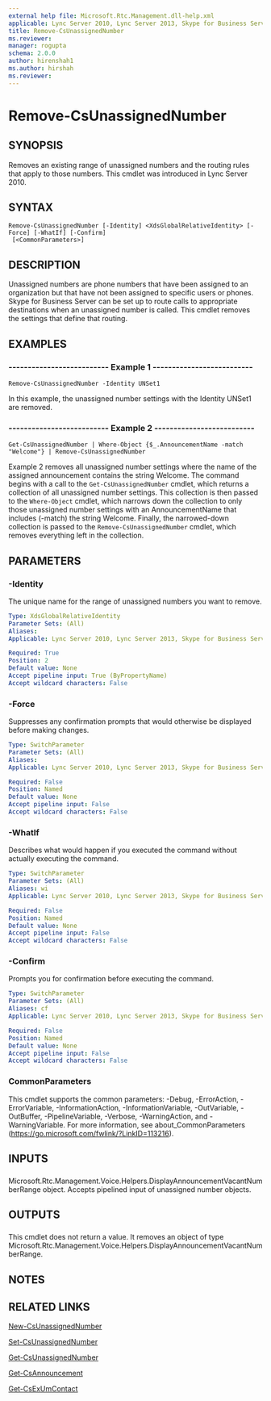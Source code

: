 ```yaml
---
external help file: Microsoft.Rtc.Management.dll-help.xml
applicable: Lync Server 2010, Lync Server 2013, Skype for Business Server 2015, Skype for Business Server 2019
title: Remove-CsUnassignedNumber
ms.reviewer: 
manager: rogupta
schema: 2.0.0
author: hirenshah1
ms.author: hirshah
ms.reviewer:
---
```


# Remove-CsUnassignedNumber

## SYNOPSIS
Removes an existing range of unassigned numbers and the routing rules that apply to those numbers.
This cmdlet was introduced in Lync Server 2010.


## SYNTAX

```
Remove-CsUnassignedNumber [-Identity] <XdsGlobalRelativeIdentity> [-Force] [-WhatIf] [-Confirm]
 [<CommonParameters>]
```

## DESCRIPTION
Unassigned numbers are phone numbers that have been assigned to an organization but that have not been assigned to specific users or phones.
Skype for Business Server can be set up to route calls to appropriate destinations when an unassigned number is called.
This cmdlet removes the settings that define that routing.


## EXAMPLES

### -------------------------- Example 1 --------------------------
```
Remove-CsUnassignedNumber -Identity UNSet1
```

In this example, the unassigned number settings with the Identity UNSet1 are removed.


### -------------------------- Example 2 --------------------------
```
Get-CsUnassignedNumber | Where-Object {$_.AnnouncementName -match "Welcome"} | Remove-CsUnassignedNumber
```

Example 2 removes all unassigned number settings where the name of the assigned announcement contains the string Welcome.
The command begins with a call to the `Get-CsUnassignedNumber` cmdlet, which returns a collection of all unassigned number settings.
This collection is then passed to the `Where-Object` cmdlet, which narrows down the collection to only those unassigned number settings with an AnnouncementName that includes (-match) the string Welcome.
Finally, the narrowed-down collection is passed to the `Remove-CsUnassignedNumber` cmdlet, which removes everything left in the collection.


## PARAMETERS

### -Identity
The unique name for the range of unassigned numbers you want to remove.

```yaml
Type: XdsGlobalRelativeIdentity
Parameter Sets: (All)
Aliases: 
Applicable: Lync Server 2010, Lync Server 2013, Skype for Business Server 2015, Skype for Business Server 2019

Required: True
Position: 2
Default value: None
Accept pipeline input: True (ByPropertyName)
Accept wildcard characters: False
```

### -Force
Suppresses any confirmation prompts that would otherwise be displayed before making changes.

```yaml
Type: SwitchParameter
Parameter Sets: (All)
Aliases: 
Applicable: Lync Server 2010, Lync Server 2013, Skype for Business Server 2015, Skype for Business Server 2019

Required: False
Position: Named
Default value: None
Accept pipeline input: False
Accept wildcard characters: False
```

### -WhatIf
Describes what would happen if you executed the command without actually executing the command.

```yaml
Type: SwitchParameter
Parameter Sets: (All)
Aliases: wi
Applicable: Lync Server 2010, Lync Server 2013, Skype for Business Server 2015, Skype for Business Server 2019

Required: False
Position: Named
Default value: None
Accept pipeline input: False
Accept wildcard characters: False
```

### -Confirm
Prompts you for confirmation before executing the command.

```yaml
Type: SwitchParameter
Parameter Sets: (All)
Aliases: cf
Applicable: Lync Server 2010, Lync Server 2013, Skype for Business Server 2015, Skype for Business Server 2019

Required: False
Position: Named
Default value: None
Accept pipeline input: False
Accept wildcard characters: False
```

### CommonParameters
This cmdlet supports the common parameters: -Debug, -ErrorAction, -ErrorVariable, -InformationAction, -InformationVariable, -OutVariable, -OutBuffer, -PipelineVariable, -Verbose, -WarningAction, and -WarningVariable. For more information, see about_CommonParameters (https://go.microsoft.com/fwlink/?LinkID=113216).

## INPUTS

###  
Microsoft.Rtc.Management.Voice.Helpers.DisplayAnnouncementVacantNumberRange object.
Accepts pipelined input of unassigned number objects.

## OUTPUTS

###  
This cmdlet does not return a value.
It removes an object of type Microsoft.Rtc.Management.Voice.Helpers.DisplayAnnouncementVacantNumberRange.

## NOTES

## RELATED LINKS

[New-CsUnassignedNumber](New-CsUnassignedNumber.md)

[Set-CsUnassignedNumber](Set-CsUnassignedNumber.md)

[Get-CsUnassignedNumber](Get-CsUnassignedNumber.md)

[Get-CsAnnouncement](Get-CsAnnouncement.md)

[Get-CsExUmContact](Get-CsExUmContact.md)

